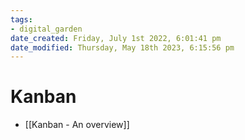 ```yaml
---
tags: 
- digital_garden
date_created: Friday, July 1st 2022, 6:01:41 pm
date_modified: Thursday, May 18th 2023, 6:15:56 pm
---
```

# Kanban
+ [[Kanban - An overview]]
